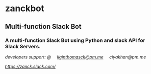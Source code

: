 # zanckbot

## Multi-function Slack Bot

### A multi-function Slack Bot using Python and slack API for Slack Servers.

_developers support: @ &nbsp; &nbsp; liginthomasck@pm.me &nbsp; &nbsp; ciyakhan@pm.me_

_https://zanck.slack.com/_

